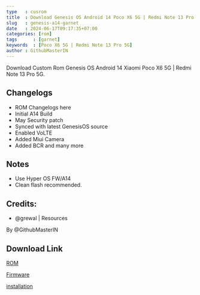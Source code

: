 ```yaml
---
type   : cusrom
title  : Download Genesis OS Android 14 Poco X6 5G | Redmi Note 13 Pro 5G
slug   : genesis-a14-garnet
date   : 2024-06-17T09:17:35+07:00
categories: [rom]
tags      : [garnet]
keywords  : [Poco X6 5G | Redmi Note 13 Pro 5G]
author : GithubMasterIN
---
```


Download Custom Rom Genesis OS Android 14 Xiaomi Poco X6 5G | Redmi Note 13 Pro 5G.

## Changelogs
- ROM Changelogs here
- Initial A14 Build
- May Security patch
- Synced with latest GenesisOS source 
- Enabled VoLTE
- Added Miui Camera
- Added BCR and many more

## Notes
- Use Hyper OS FW/A14
- Clean flash recommended. 

## Credits:
- @grewal | Resources

By @GithubMasterIN


## Download Link
[ROM](https://sourceforge.net/projects/garnet-stuff/files/GenesisOS/)

[Firmware](https://sourceforge.net/projects/garnetrandom/files/FW/)

[installation](https://telegra.ph/Flashing-Guide-06-08-3)


